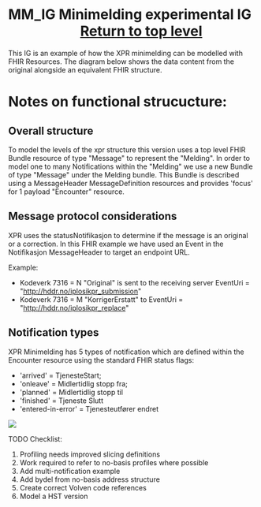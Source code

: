 # MM_IG Minimelding experimental IG   &nbsp; &nbsp; &nbsp; &nbsp; &nbsp; &nbsp; &nbsp; &nbsp; &nbsp; &nbsp; &nbsp;     [Return to top level](/arh_helsedir1/)

This IG is an example of how the XPR minimelding can be modelled with FHIR Resources.
The diagram below shows the data content from the original alongside an equivalent FHIR structure.

# Notes on functional strucucture:

## Overall structure
To model the levels of the xpr structure this version uses a top level FHIR Bundle resource of type "Message" to represent the "Melding". In order to model one to many Notifications within the "Melding" we use a new Bundle of type "Message" under the Melding bundle. This Bundle is described using a MessageHeader MessageDefinition resources and provides 'focus' for 1 payload "Encounter" resource.

## Message protocol considerations
XPR uses the statusNotifikasjon to determine if the message is an original or a correction. In this FHIR example we have used an Event in the Notifikasjon MessageHeader to target an endpoint URL.

Example:
- Kodeverk 7316 = N "Original" is sent to the receiving server EventUri = "http://hddr.no/iplosikpr_submission"
- Kodeverk 7316 = M "KorrigerErstatt" to EventUri = "http://hddr.no/iplosikpr_replace"

## Notification types
XPR Minimelding has 5 types of notification which are defined within the Encounter resource using the standard FHIR status flags:
- 'arrived' = TjenesteStart; 
- 'onleave' = Midlertidlig stopp fra; 
- 'planned' = Midlertidlig stopp til 
- 'finished' = Tjeneste Slutt
- 'entered-in-error' = Tjenesteutfører endret

<img src="../assets/images/MinimeldingModel1.png">

TODO Checklist:
1. Profiling needs improved slicing definitions
2. Work required to refer to no-basis profiles where possible
3. Add multi-notification example
4. Add bydel from no-basis address structure
5. Create correct Volven code references
6. Model a HST version